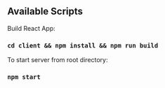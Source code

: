 ## Available Scripts

Build React App:
### `cd client && npm install && npm run build`

To start server from root directory:

### `npm start`